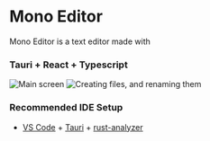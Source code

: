 # Mono Editor

Mono Editor is a text editor made with <h3>Tauri + React + Typescript</h3>

<div>
  <img src="https://cdn.discordapp.com/attachments/1366810916552708156/1370038670484312154/image.png?ex=686736b1&is=6865e531&hm=3ebf03ba776c4241e6ee2f482795c3693ee9ba0e0dc97987365433e0e25d487f&" alt="Main screen"/>
  <img src="https://cdn.discordapp.com/attachments/1366810916552708156/1370061894391562441/image.png?ex=68674c52&is=6865fad2&hm=e7502087820694ba89218e28c7590fe0d4505ca21c8eeb0860208d84bdb76119&" alt="Creating files, and renaming them"/>
</div>

### Recommended IDE Setup

- [VS Code](https://code.visualstudio.com/) + [Tauri](https://marketplace.visualstudio.com/items?itemName=tauri-apps.tauri-vscode) + [rust-analyzer](https://marketplace.visualstudio.com/items?itemName=rust-lang.rust-analyzer)

